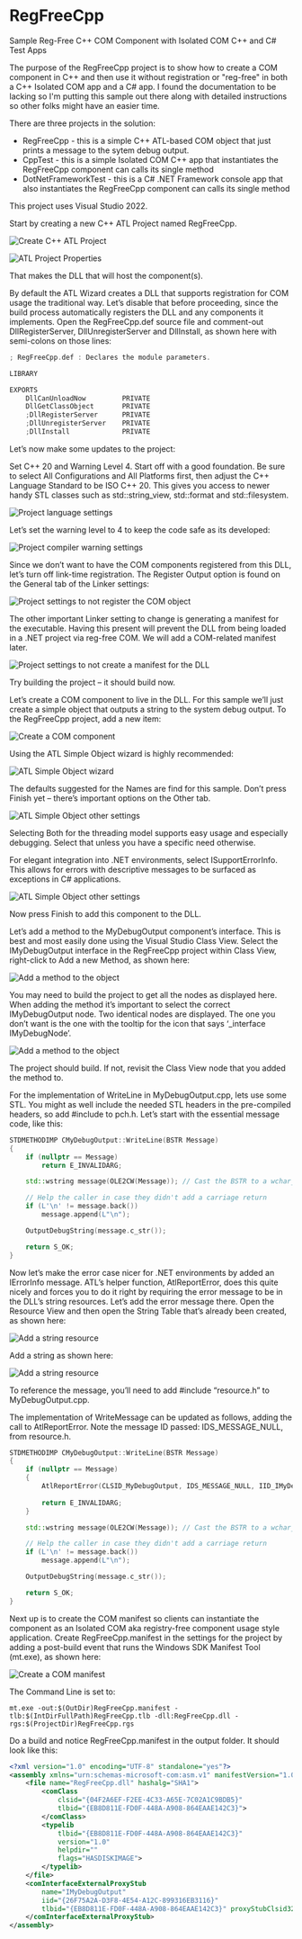 # RegFreeCpp
Sample Reg-Free C++ COM Component with Isolated COM C++ and C# Test Apps

The purpose of the RegFreeCpp project is to show how to create a COM component in C++ and then use it without registration or "reg-free" in both a C++ Isolated COM app and a C# app. I found the documentation to be lacking so I'm putting this sample out there along with detailed instructions so other folks might have an easier time.

There are three projects in the solution:
- RegFreeCpp - this is a simple C++ ATL-based COM object that just prints a message to the sytem debug output.
- CppTest - this is a simple Isolated COM C++ app that instantiates the RegFreeCpp component can calls its single method
- DotNetFrameworkTest - this is a C# .NET Framework console app that also instantiates the RegFreeCpp component can calls its single method

This project uses Visual Studio 2022.

Start by creating a new C++ ATL Project named RegFreeCpp.

![Create C++ ATL Project](https://github.com/iantr/RegFreeCpp/blob/main/doc/Picture1.png "Create C++ ATL Project")

![ATL Project Properties](https://github.com/iantr/RegFreeCpp/blob/main/doc/Picture2.png "Set the ATL project properties")

That makes the DLL that will host the component(s).

By default the ATL Wizard creates a DLL that supports registration for COM usage the traditional way. Let’s disable that before proceeding, since the build process automatically registers the DLL and any components it implements. Open the RegFreeCpp.def source file and comment-out DllRegisterServer, DllUnregisterServer and DllInstall, as shown here with semi-colons on those lines:

```c
; RegFreeCpp.def : Declares the module parameters.

LIBRARY

EXPORTS
	DllCanUnloadNow		    PRIVATE
	DllGetClassObject	    PRIVATE
	;DllRegisterServer	    PRIVATE
	;DllUnregisterServer	PRIVATE
	;DllInstall		        PRIVATE

```

Let’s now make some updates to the project:

Set C++ 20 and Warning Level 4. Start off with a good foundation. Be sure to select All Configurations and All Platforms first, then adjust the C++ Language Standard to be ISO C++ 20. This gives you access to newer handy STL classes such as std::string_view, std::format and std::filesystem.

![Project language settings](https://github.com/iantr/RegFreeCpp/blob/main/doc/Picture3.png "Set the project to use C++ 20")

Let’s set the warning level to 4 to keep the code safe as its developed:

![Project compiler warning settings](https://github.com/iantr/RegFreeCpp/blob/main/doc/Picture4.png "Set the project to use warning level 4")

Since we don’t want to have the COM components registered from this DLL, let’s turn off link-time registration. The Register Output option is found on the General tab of the Linker settings:

![Project settings to not register the COM object](https://github.com/iantr/RegFreeCpp/blob/main/doc/Picture5.png "Turn off COM object registration")

The other important Linker setting to change is generating a manifest for the executable. Having this present will prevent the DLL from being loaded in a .NET project via reg-free COM. We will add a COM-related manifest later.

![Project settings to not create a manifest for the DLL](https://github.com/iantr/RegFreeCpp/blob/main/doc/Picture6.png "Turn off executable manifest creation")

Try building the project – it should build now.

Let’s create a COM component to live in the DLL. For this sample we’ll just create a simple object that outputs a string to the system debug output. 
To the RegFreeCpp project, add a new item:

![Create a COM component](https://github.com/iantr/RegFreeCpp/blob/main/doc/Picture7.png "Create a COM component")

Using the ATL Simple Object wizard is highly recommended:

![ATL Simple Object wizard](https://github.com/iantr/RegFreeCpp/blob/main/doc/Picture8.png "Create a COM component")

The defaults suggested for the Names are find for this sample. Don’t press Finish yet – there’s important options on the Other tab.

![ATL Simple Object other settings](https://github.com/iantr/RegFreeCpp/blob/main/doc/Picture9.png "Create a COM component with threading model 'Both'")

Selecting Both for the threading model supports easy usage and especially debugging. Select that unless you have a specific need otherwise.

For elegant integration into .NET environments, select ISupportErrorInfo. This allows for errors with descriptive messages to be surfaced as exceptions in C# applications.

![ATL Simple Object other settings](https://github.com/iantr/RegFreeCpp/blob/main/doc/Picture10.png "Create a COM component with threading model 'Both'")

Now press Finish to add this component to the DLL.

Let’s add a method to the MyDebugOutput component’s interface. This is best and most easily done using the Visual Studio Class View. Select the IMyDebugOutput interface in the RegFreeCpp project within Class View, right-click to Add a new Method, as shown here:

![Add a method to the object](https://github.com/iantr/RegFreeCpp/blob/main/doc/Picture11.png "Create the WriteLine method")

You may need to build the project to get all the nodes as displayed here. When adding the method it’s important to select the correct IMyDebugOutput node. Two identical nodes are displayed. The one you don’t want is the one with the tooltip for the icon that says ‘_interface IMyDebugNode’.  

![Add a method to the object](https://github.com/iantr/RegFreeCpp/blob/main/doc/Picture12.png "Create the WriteLine method")

The project should build. If not, revisit the Class View node that you added the method to.

For the implementation of WriteLine in MyDebugOutput.cpp, lets use some STL. You might as well include the needed STL headers in the pre-compiled headers, so add #include <string> to pch.h.
Let’s start with the essential message code, like this:

```cpp
STDMETHODIMP CMyDebugOutput::WriteLine(BSTR Message)
{
	if (nullptr == Message)
		return E_INVALIDARG;

	std::wstring message(OLE2CW(Message)); // Cast the BSTR to a wchar_t string

	// Help the caller in case they didn't add a carriage return
	if (L'\n' != message.back()) 
		message.append(L"\n");

	OutputDebugString(message.c_str());

	return S_OK;
}
```

Now let’s make the error case nicer for .NET environments by added an IErrorInfo message. ATL’s helper function, AtlReportError, does this quite nicely and forces you to do it right by requiring the error message to be in the DLL’s string resources. Let’s add the error message there. 
Open the Resource View and then open the String Table that’s already been created, as shown here:

![Add a string resource](https://github.com/iantr/RegFreeCpp/blob/main/doc/Picture13.png "Create the WriteLine method error message string")

Add a string as shown here:

![Add a string resource](https://github.com/iantr/RegFreeCpp/blob/main/doc/Picture14.png "Create the WriteLine method error message string")

To reference the message, you’ll need to add #include “resource.h” to MyDebugOutput.cpp.

The implementation of WriteMessage can be updated as follows, adding the call to AtlReportError. Note the message ID passed: IDS_MESSAGE_NULL, from resource.h.

```cpp
STDMETHODIMP CMyDebugOutput::WriteLine(BSTR Message)
{
	if (nullptr == Message)
	{
		AtlReportError(CLSID_MyDebugOutput, IDS_MESSAGE_NULL, IID_IMyDebugOutput, E_INVALIDARG);
	
		return E_INVALIDARG;
	}

	std::wstring message(OLE2CW(Message)); // Cast the BSTR to a wchar_t string

	// Help the caller in case they didn't add a carriage return
	if (L'\n' != message.back()) 
		message.append(L"\n");

	OutputDebugString(message.c_str());

	return S_OK;
} 
```

Next up is to create the COM manifest so clients can instantiate the component as an Isolated COM aka registry-free component usage style application.
Create RegFreeCpp.manifest in the settings for the project by adding a post-build event that runs the Windows SDK Manifest Tool (mt.exe), as shown here:

![Create a COM manifest](https://github.com/iantr/RegFreeCpp/blob/main/doc/Picture15.png "Create the manifest file so the COM object can be instantiated")

The Command Line is set to:

```
mt.exe -out:$(OutDir)RegFreeCpp.manifest -tlb:$(IntDirFullPath)RegFreeCpp.tlb -dll:RegFreeCpp.dll -rgs:$(ProjectDir)RegFreeCpp.rgs
```

Do a build and notice RegFreeCpp.manifest in the output folder. It should look like this:

```xml
<?xml version="1.0" encoding="UTF-8" standalone="yes"?>
<assembly xmlns="urn:schemas-microsoft-com:asm.v1" manifestVersion="1.0">
	<file name="RegFreeCpp.dll" hashalg="SHA1">
		<comClass 
            clsid="{04F2A6EF-F2EE-4C33-A65E-7C02A1C9BDB5}" 
            tlbid="{EB8D811E-FD0F-448A-A908-864EAAE142C3}">
        </comClass>
		<typelib 
            tlbid="{EB8D811E-FD0F-448A-A908-864EAAE142C3}" 
            version="1.0" 
            helpdir="" 
            flags="HASDISKIMAGE">
        </typelib>
	</file>
	<comInterfaceExternalProxyStub 
        name="IMyDebugOutput" 
        iid="{26F75A2A-D3F8-4E54-A12C-899316EB3116}" 
        tlbid="{EB8D811E-FD0F-448A-A908-864EAAE142C3}" proxyStubClsid32="{00020424-0000-0000-C000-000000000046}">
    </comInterfaceExternalProxyStub>
</assembly>
```

